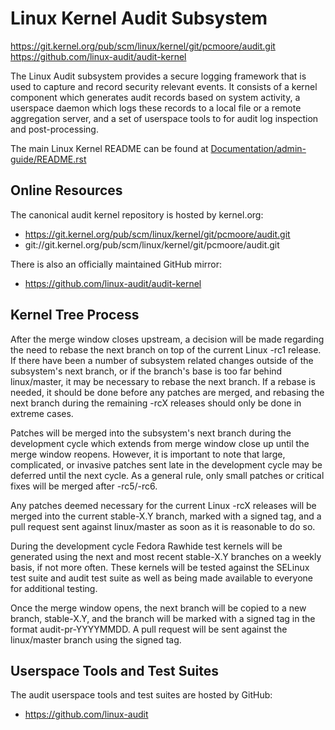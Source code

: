 Linux Kernel Audit Subsystem
=============================================================================
https://git.kernel.org/pub/scm/linux/kernel/git/pcmoore/audit.git  
https://github.com/linux-audit/audit-kernel

The Linux Audit subsystem provides a secure logging framework that is used to
capture and record security relevant events.  It consists of a kernel component
which generates audit records based on system activity, a userspace daemon
which logs these records to a local file or a remote aggregation server, and a
set of userspace tools to for audit log inspection and post-processing.

The main Linux Kernel README can be found at
[Documentation/admin-guide/README.rst](./Documentation/admin-guide/README.rst)

## Online Resources

The canonical audit kernel repository is hosted by kernel.org:

* https://git.kernel.org/pub/scm/linux/kernel/git/pcmoore/audit.git
* git://git.kernel.org/pub/scm/linux/kernel/git/pcmoore/audit.git

There is also an officially maintained GitHub mirror:

* https://github.com/linux-audit/audit-kernel

## Kernel Tree Process

After the merge window closes upstream, a decision will be made regarding the
need to rebase the next branch on top of the current Linux -rc1 release. If
there have been a number of subsystem related changes outside of the
subsystem's next branch, or if the branch's base is too far behind
linux/master, it may be necessary to rebase the next branch. If a rebase is
needed, it should be done before any patches are merged, and rebasing the next
branch during the remaining -rcX releases should only be done in extreme cases.

Patches will be merged into the subsystem's next branch during the development
cycle which extends from merge window close up until the merge window reopens.
However, it is important to note that large, complicated, or invasive patches
sent late in the development cycle may be deferred until the next cycle. As a
general rule, only small patches or critical fixes will be merged after
-rc5/-rc6.

Any patches deemed necessary for the current Linux -rcX releases will be merged
into the current stable-X.Y branch, marked with a signed tag, and a pull
request sent against linux/master as soon as it is reasonable to do so.

During the development cycle Fedora Rawhide test kernels will be generated
using the next and most recent stable-X.Y branches on a weekly basis, if not
more often. These kernels will be tested against the SELinux test suite and
audit test suite as well as being made available to everyone for additional
testing.

Once the merge window opens, the next branch will be copied to a new branch,
stable-X.Y, and the branch will be marked with a signed tag in the format
audit-pr-YYYYMMDD. A pull request will be sent against the linux/master
branch using the signed tag.

## Userspace Tools and Test Suites

The audit userspace tools and test suites are hosted by GitHub:

* https://github.com/linux-audit
